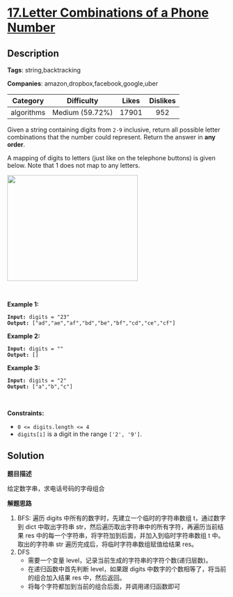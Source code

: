 # [17.Letter Combinations of a Phone Number](https://leetcode.com/problems/letter-combinations-of-a-phone-number/description/)

## Description

**Tags**: string,backtracking

**Companies**: amazon,dropbox,facebook,google,uber

| Category | Difficulty | Likes | Dislikes |
| :------: | :--------: | :---: | :------: |
| algorithms | Medium (59.72%) | 17901 | 952 |

<p>Given a string containing digits from <code>2-9</code> inclusive, return all possible letter combinations that the number could represent. Return the answer in <strong>any order</strong>.</p>
<p>A mapping of digits to letters (just like on the telephone buttons) is given below. Note that 1 does not map to any letters.</p>
<img alt="" src="https://assets.leetcode.com/uploads/2022/03/15/1200px-telephone-keypad2svg.png" style="width: 300px; height: 243px;" />
<p>&nbsp;</p>
<p><strong class="example">Example 1:</strong></p>
<pre><code><strong>Input:</strong> digits = &quot;23&quot;
<strong>Output:</strong> [&quot;ad&quot;,&quot;ae&quot;,&quot;af&quot;,&quot;bd&quot;,&quot;be&quot;,&quot;bf&quot;,&quot;cd&quot;,&quot;ce&quot;,&quot;cf&quot;]</code></pre>
<p><strong class="example">Example 2:</strong></p>
<pre><code><strong>Input:</strong> digits = &quot;&quot;
<strong>Output:</strong> []</code></pre>
<p><strong class="example">Example 3:</strong></p>
<pre><code><strong>Input:</strong> digits = &quot;2&quot;
<strong>Output:</strong> [&quot;a&quot;,&quot;b&quot;,&quot;c&quot;]</code></pre>
<p>&nbsp;</p>
<p><strong>Constraints:</strong></p>
<ul>
  <li><code>0 &lt;= digits.length &lt;= 4</code></li>
  <li><code>digits[i]</code> is a digit in the range <code>[&#39;2&#39;, &#39;9&#39;]</code>.</li>
</ul>

## Solution

**题目描述**

给定数字串，求电话号码的字母组合

**解题思路**

1. BFS: 遍历 digits 中所有的数字时，先建立一个临时的字符串数组 t，通过数字到 dict 中取出字符串 str，然后遍历取出字符串中的所有字符，再遍历当前结果 res 中的每一个字符串，将字符加到后面，并加入到临时字符串数组 t 中。取出的字符串 str 遍历完成后，将临时字符串数组赋值给结果 res。
2. DFS
    - 需要一个变量 level，记录当前生成的字符串的字符个数(递归层数)。
    - 在递归函数中首先判断 level，如果跟 digits 中数字的个数相等了，将当前的组合加入结果 res 中，然后返回。
    - 将每个字符都加到当前的组合后面，并调用递归函数即可

